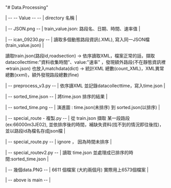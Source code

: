 "# Data.Processing" 


| -- --    Value -- --    |   directory 名稱                            | 

| --      JSON.png   --   |  train_value.json: 路段名、日期、時間、速率值 |

| --   ican_09230.py --   |  讀取多個動態路段資訊(.XML), 寫入同一JSON檔(train_value.json) |

 讀取train.json(路段id,roadsection) → 依序讀取XML，檔案正常的話，擷取 datacollecttime:"資料收集時間"、value:"速率" ，發現額外路段(不在靜態資訊裡=>train.json) 也放入matchdata(dict) → 統計XML 總數(count_XML)，XML異常總數(xxml)，額外發現路段總數(fine)

| -- preprocess_v3.py  -- |  依序讀XML 並記錄datacollecttime，寫入time.json |

| -- sorted_time.json  -- |  將time.json 排序的結果 |

| -- sorted_time.png   -- |  演進圖 : time.json(未排序) 到 sorted.json(以排序) |

| -- special_route - 複製.py -- | 從 train.json 擷取 某一段路段(ex:66000m3JE02), 並依排序後的時間，補缺失資料(找不到的情況即往後找)，並以路段id為檔名存成json檔 |


| -- special_route.py        -- | ignore ， 因為時間未排序 |

| -- special_routev2.py      -- | 讀取 time.json 並處理成已排序的時間:sorted_time.json |

| -- 幾個data.PNG            -- | 6611 個檔案 (大約兩個月) 實際用上6573個檔案 |

| -- above is main  --     |  



